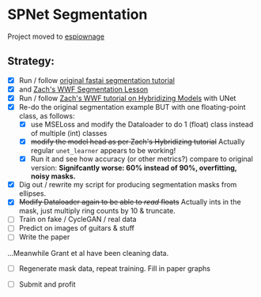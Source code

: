 # SPNet Segmentation

Project moved to [espiownage](https://github.com/drscotthawley/espiownage)

## Strategy:

- [x] Run / follow [original fastai segmentation tutorial](https://docs.fast.ai/tutorial.vision.html) 
- [x] and [Zach's WWF Segmentation Lesson](https://walkwithfastai.com/Segmentation) 
- [x] Run / follow [Zach's WWF tutorial on Hybridizing Models](https://walkwithfastai.com/Hybridizing_Models) with UNet 
- [x] Re-do the original segmentation example BUT with one floating-point class, as follows:
  - [x] use MSELoss and modify the Dataloader to do 1 (float) class instead of multiple (int) classes
  - [x] ~~modify the model head as per Zach's Hybridizing tutorial~~ Actually regular `unet_learner` appears to be working!
  - [x] Run it and see how accuracy (or other metrics?) compare to original version: **Signifcantly worse: 60% instead of 90%, overfitting, noisy masks.**
- [x] Dig out / rewrite my script for producing segmentation masks from ellipses.
- [x] ~~Modify Dataloader again to be able to *read* floats~~ Actually ints in the mask, just multiply ring counts by 10 & truncate. 
- [ ] Train on fake / CycleGAN / real data
- [ ] Predict on images of guitars & stuff 
- [ ] Write the paper 

...Meanwhile Grant et al have been cleaning data.  

- [ ] Regenerate mask data, repeat training.  Fill in paper graphs

- [ ] Submit and profit

  
